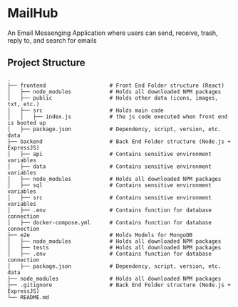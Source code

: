 # MailHub
An Email Messenging Application where users can send, receive, trash, reply to, and search for emails

## Project Structure
    .
    ├── frontend                    # Front End Folder structure (React)
    │   ├── node_modules            # Holds all downloaded NPM packages
    │   ├── public                  # Holds other data (icons, images, txt, etc.)
    │   ├── src                     # Holds main code
    │   │   ├── index.js            # the js code executed when front end is booted up
    │   ├── package.json            # Dependency, script, version, etc. data
    ├── backend                     # Back End Folder structure (Node.js + ExpressJS)
    │   ├── api                     # Contains sensitive environment variables 
    │   ├── data                    # Contains sensitive environment variables 
    │   ├── node_modules            # Holds all downloaded NPM packages
    │   ├── sql                     # Contains sensitive environment variables 
    │   ├── src                     # Contains sensitive environment variables 
    │   ├── .env                    # Contains function for database connection
    │   ├── docker-compose.yml      # Contains function for database connection
    ├── e2e                         # Holds Models for MongoDB
    │   ├── node_modules            # Holds all downloaded NPM packages
    │   ├── tests                   # Holds all downloaded NPM packages
    │   ├── .env                    # Contains function for database connection
    │   ├── package.json            # Dependency, script, version, etc. data
    ├── node_modules                # Holds all downloaded NPM packages
    ├── .gitignore                  # Back End Folder structure (Node.js + ExpressJS)   
    └── README.md

